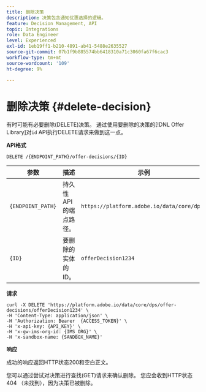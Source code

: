 ```yaml
---
title: 删除决策
description: 决策包含通知优惠选择的逻辑。
feature: Decision Management, API
topic: Integrations
role: Data Engineer
level: Experienced
exl-id: 1eb19ff1-b210-4891-ab41-5488e2635527
source-git-commit: 07b1f9b885574bb6418310a71c3060fa67f6cac3
workflow-type: tm+mt
source-wordcount: '109'
ht-degree: 9%

---
```


# 删除决策 {#delete-decision}

有时可能有必要删除(DELETE)决策。 通过使用要删除的决策的[!DNL Offer Library]对`id` API执行DELETE请求来做到这一点。

**API格式**

```http
DELETE /{ENDPOINT_PATH}/offer-decisions/{ID}
```

| 参数 | 描述 | 示例 |
| --------- | ----------- | ------- |
| `{ENDPOINT_PATH}` | 持久性API的端点路径。 | `https://platform.adobe.io/data/core/dps/` |
| `{ID}` | 要删除的实体的ID。 | `offerDecision1234` |

**请求**

```shell
curl -X DELETE 'https://platform.adobe.io/data/core/dps/offer-decisions/offerDecision1234' \
-H 'Content-Type: application/json' \
-H 'Authorization: Bearer  {ACCESS_TOKEN}' \
-H 'x-api-key: {API_KEY}' \
-H 'x-gw-ims-org-id: {IMS_ORG}' \
-H 'x-sandbox-name: {SANDBOX_NAME}'
```

**响应**

成功的响应返回HTTP状态200和空白正文。

您可以通过尝试对决策进行查找(GET)请求来确认删除。 您应会收到HTTP状态404 （未找到），因为决策已被删除。
